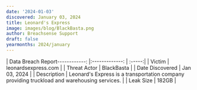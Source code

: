 ```yaml
---
date: '2024-01-03'
discovered: January 03, 2024
title: Leonard's Express
image: images/blog/BlackBasta.png
author: Breachsense Support
draft: false
yearmonths: 2024/january
---
```


| Data Breach Report------------:     |:-------------:    | :-----:|
| Victim      | leonardsexpress.com      | 
| Threat Actor      | BlackBasta      | 
| Date Discovered      | Jan 03, 2024      | 
| Description      | Leonard's Express is a transportation company providing truckload and warehousing services.      | 
| Leak Size      | 182GB      | 

